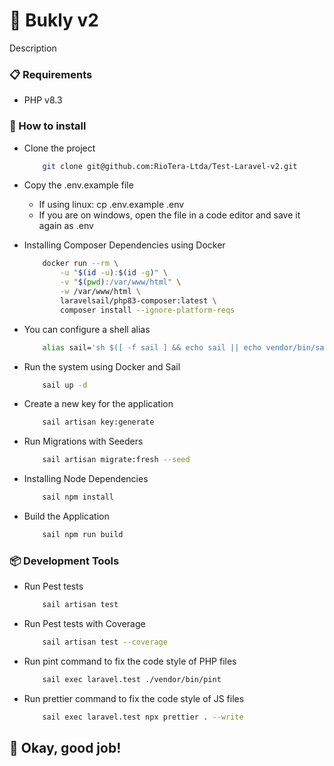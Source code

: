 # 📌 Bukly v2

Description

### 📋 Requirements

-   PHP v8.3

### 🔧 How to install

-   Clone the project

    ```bash
        git clone git@github.com:RioTera-Ltda/Test-Laravel-v2.git
    ```

-   Copy the .env.example file

    -   If using linux: cp .env.example .env
    -   If you are on windows, open the file in a code editor and save it again as .env

-   Installing Composer Dependencies using Docker

    ```bash
        docker run --rm \
            -u "$(id -u):$(id -g)" \
            -v "$(pwd):/var/www/html" \
            -w /var/www/html \
            laravelsail/php83-composer:latest \
            composer install --ignore-platform-reqs
    ```

-   You can configure a shell alias

    ```bash
        alias sail='sh $([ -f sail ] && echo sail || echo vendor/bin/sail)'
    ```

-   Run the system using Docker and Sail

    ```bash
        sail up -d
    ```

-   Create a new key for the application

    ```bash
        sail artisan key:generate
    ```

-   Run Migrations with Seeders

    ```bash
        sail artisan migrate:fresh --seed
    ```

-   Installing Node Dependencies

    ```bash
        sail npm install
    ```

-   Build the Application

    ```bash
        sail npm run build
    ```

### 📦 Development Tools

-   Run Pest tests

    ```bash
        sail artisan test
    ```

-   Run Pest tests with Coverage

    ```bash
        sail artisan test --coverage
    ```

-   Run pint command to fix the code style of PHP files

    ```bash
        sail exec laravel.test ./vendor/bin/pint
    ```

-   Run prettier command to fix the code style of JS files

    ```bash
        sail exec laravel.test npx prettier . --write
    ```

## 🚀 Okay, good job!
